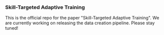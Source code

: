 ### Skill-Targeted Adaptive Training
This is the official repo for the paper "Skill-Targeted Adaptive Training". We are currently working on releasing the data creation pipeline. Please stay tuned!